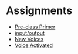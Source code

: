# Assignments

- [Pre-class Primer](/pre-class-primer)
- [input/output](/input-output)
- [New Voices](/new-voices)
- [Voice Activated](/voice-activated)
